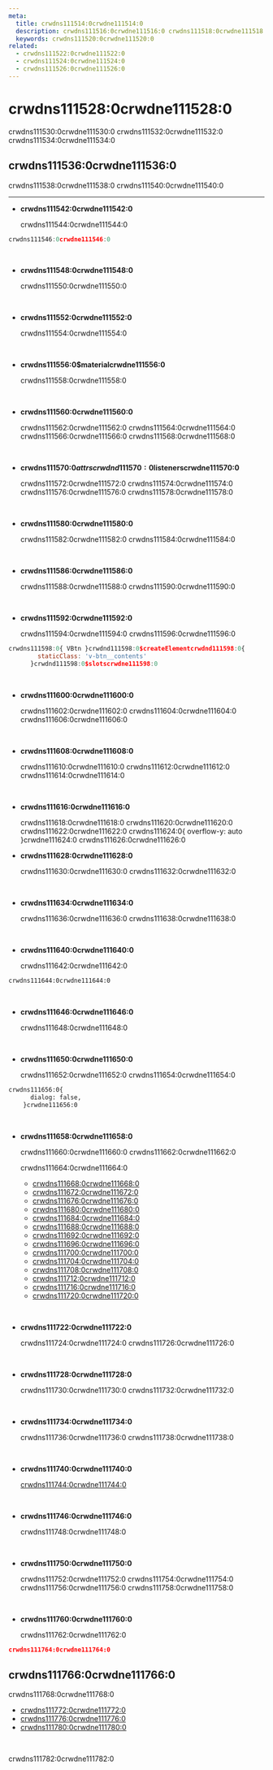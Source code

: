 ```yaml
---
meta:
  title: crwdns111514:0crwdne111514:0
  description: crwdns111516:0crwdne111516:0 crwdns111518:0crwdne111518:0
  keywords: crwdns111520:0crwdne111520:0
related:
  - crwdns111522:0crwdne111522:0
  - crwdns111524:0crwdne111524:0
  - crwdns111526:0crwdne111526:0
---
```


# crwdns111528:0crwdne111528:0

crwdns111530:0crwdne111530:0 crwdns111532:0crwdne111532:0 crwdns111534:0crwdne111534:0

<promoted-ad slug="vuetify-discord" />

## crwdns111536:0crwdne111536:0

crwdns111538:0crwdne111538:0 crwdns111540:0crwdne111540:0

---

* **crwdns111542:0crwdne111542:0**

  crwdns111544:0crwdne111544:0

```js
crwdns111546:0crwdne111546:0
```

<br>

* **crwdns111548:0crwdne111548:0**

  crwdns111550:0crwdne111550:0

<br>

* **crwdns111552:0crwdne111552:0**

  crwdns111554:0crwdne111554:0

<br>

* **crwdns111556:0$materialcrwdne111556:0**

  crwdns111558:0crwdne111558:0

<br>

* **crwdns111560:0crwdne111560:0**

  crwdns111562:0crwdne111562:0 crwdns111564:0crwdne111564:0 crwdns111566:0crwdne111566:0 crwdns111568:0crwdne111568:0

<br>

* **crwdns111570:0$attrscrwdnd111570:0$listenerscrwdne111570:0**

  crwdns111572:0crwdne111572:0 crwdns111574:0crwdne111574:0 crwdns111576:0crwdne111576:0 crwdns111578:0crwdne111578:0

<br>

* **crwdns111580:0crwdne111580:0**

  crwdns111582:0crwdne111582:0  crwdns111584:0crwdne111584:0

<br>

* **crwdns111586:0crwdne111586:0**

  crwdns111588:0crwdne111588:0 crwdns111590:0crwdne111590:0

<br>

* **crwdns111592:0crwdne111592:0**

  crwdns111594:0crwdne111594:0 crwdns111596:0crwdne111596:0

```js
crwdns111598:0{ VBtn }crwdnd111598:0$createElementcrwdnd111598:0{
        staticClass: 'v-btn__contents'
      }crwdnd111598:0$slotscrwdne111598:0
```

<br>

* **crwdns111600:0crwdne111600:0**

  crwdns111602:0crwdne111602:0 crwdns111604:0crwdne111604:0 crwdns111606:0crwdne111606:0

<br>

* **crwdns111608:0crwdne111608:0**

  crwdns111610:0crwdne111610:0 crwdns111612:0crwdne111612:0 crwdns111614:0crwdne111614:0

<br>

* **crwdns111616:0crwdne111616:0**

  crwdns111618:0crwdne111618:0 crwdns111620:0crwdne111620:0 crwdns111622:0crwdne111622:0 crwdns111624:0{ overflow-y: auto }crwdne111624:0 crwdns111626:0crwdne111626:0

* **crwdns111628:0crwdne111628:0**

  crwdns111630:0crwdne111630:0 crwdns111632:0crwdne111632:0

<br>

* **crwdns111634:0crwdne111634:0**

  crwdns111636:0crwdne111636:0 crwdns111638:0crwdne111638:0

<br>

* **crwdns111640:0crwdne111640:0**

  crwdns111642:0crwdne111642:0

```html
crwdns111644:0crwdne111644:0
```

<br>

* **crwdns111646:0crwdne111646:0**

  crwdns111648:0crwdne111648:0

<br>

* **crwdns111650:0crwdne111650:0**

  crwdns111652:0crwdne111652:0 crwdns111654:0crwdne111654:0

```html
crwdns111656:0{
      dialog: false,
    }crwdne111656:0

```

<br>

* **crwdns111658:0crwdne111658:0**

  crwdns111660:0crwdne111660:0 crwdns111662:0crwdne111662:0

  crwdns111664:0crwdne111664:0

  * [crwdns111668:0crwdne111668:0](crwdns111666:0crwdne111666:0)
  * [crwdns111672:0crwdne111672:0](crwdns111670:0crwdne111670:0)
  * [crwdns111676:0crwdne111676:0](crwdns111674:0crwdne111674:0)
  * [crwdns111680:0crwdne111680:0](crwdns111678:0crwdne111678:0)
  * [crwdns111684:0crwdne111684:0](crwdns111682:0crwdne111682:0)
  * [crwdns111688:0crwdne111688:0](crwdns111686:0crwdne111686:0)
  * [crwdns111692:0crwdne111692:0](crwdns111690:0crwdne111690:0)
  * [crwdns111696:0crwdne111696:0](crwdns111694:0crwdne111694:0)
  * [crwdns111700:0crwdne111700:0](crwdns111698:0crwdne111698:0)
  * [crwdns111704:0crwdne111704:0](crwdns111702:0crwdne111702:0)
  * [crwdns111708:0crwdne111708:0](crwdns111706:0crwdne111706:0)
  * [crwdns111712:0crwdne111712:0](crwdns111710:0crwdne111710:0)
  * [crwdns111716:0crwdne111716:0](crwdns111714:0crwdne111714:0)
  * [crwdns111720:0crwdne111720:0](crwdns111718:0crwdne111718:0)

<br>

* **crwdns111722:0crwdne111722:0**

  crwdns111724:0crwdne111724:0 crwdns111726:0crwdne111726:0

<br>

* **crwdns111728:0crwdne111728:0**

  crwdns111730:0crwdne111730:0 crwdns111732:0crwdne111732:0

<br>

* **crwdns111734:0crwdne111734:0**

  crwdns111736:0crwdne111736:0 crwdns111738:0crwdne111738:0

<br>

* **crwdns111740:0crwdne111740:0**

  [crwdns111744:0crwdne111744:0](crwdns111742:0crwdne111742:0)

<br>

* **crwdns111746:0crwdne111746:0**

  crwdns111748:0crwdne111748:0

<br>

* **crwdns111750:0crwdne111750:0**

  crwdns111752:0crwdne111752:0 crwdns111754:0crwdne111754:0 crwdns111756:0crwdne111756:0 crwdns111758:0crwdne111758:0

<br>

* **crwdns111760:0crwdne111760:0**

  crwdns111762:0crwdne111762:0

```json
crwdns111764:0crwdne111764:0
```

## crwdns111766:0crwdne111766:0

crwdns111768:0crwdne111768:0

* [crwdns111772:0crwdne111772:0](crwdns111770:0crwdne111770:0)
* [crwdns111776:0crwdne111776:0](crwdns111774:0crwdne111774:0)
* [crwdns111780:0crwdne111780:0](crwdns111778:0crwdne111778:0)

<br>

crwdns111782:0crwdne111782:0

<backmatter />
